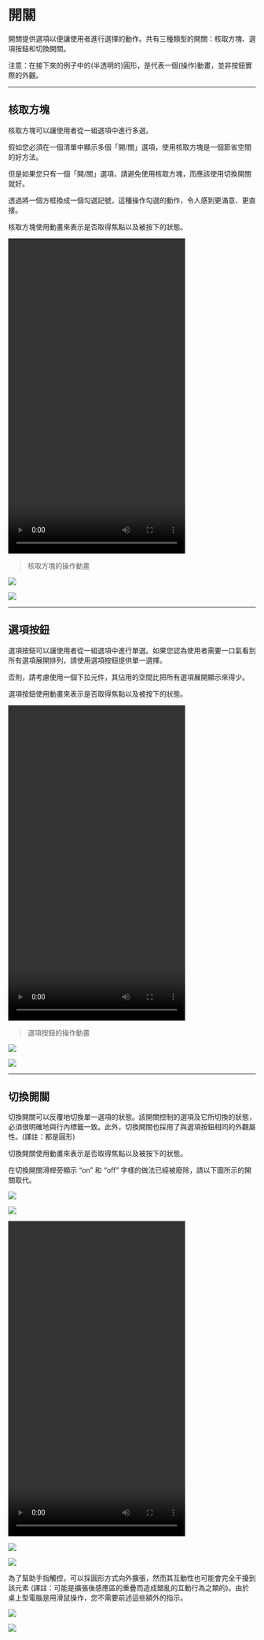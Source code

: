 # 開關

開關提供選項以便讓使用者進行選擇的動作。共有三種類型的開關：核取方塊、選項按鈕和切換開關。

注意：在接下來的例子中的(半透明的)圓形，是代表一個(操作)動畫，並非按鈕實際的外觀。

---

## 核取方塊

核取方塊可以讓使用者從一組選項中進行多選。

假如您必須在一個清單中顯示多個「開/關」選項，使用核取方塊是一個節省空間的好方法。

但是如果您只有一個「開/關」選項，請避免使用核取方塊，而應該使用切換開關就好。

透過將一個方框換成一個勾選記號，這種操作勾選的動作，令人感到更滿意、更直接。

核取方塊使用動畫來表示是否取得焦點以及被按下的狀態。

<video width="360" height="640" src="http://material-design.storage.googleapis.com/videos/components-switches-checkbox-spec_checkbox_large_xhdpi.webm" controls=""></video>

> 核取方塊的操作動畫

![](images/components/components-switches-checkbox-switches_07a_large_mdpi.png)

![](images/components/components-switches-checkbox-switches_07b_large_mdpi.png)

---

## 選項按鈕

選項按鈕可以讓使用者從一組選項中進行單選。如果您認為使用者需要一口氣看到所有選項展開排列，請使用選項按鈕提供單一選擇。

否則，請考慮使用一個下拉元件，其佔用的空間比把所有選項展開顯示來得少。

選項按鈕使用動畫來表示是否取得焦點以及被按下的狀態。

<video width="360" height="640" src="http://material-design.storage.googleapis.com/videos/components-switches-radiobutton-spec_radio_large_xhdpi.webm" controls=""></video>

> 選項按鈕的操作動畫

![](images/components/components-switches-radio_02_large_mdpi.png)

![](images/components/components-switches-radiobutton-radio_spec_12a_large_mdpi.png)

---

## 切換開關

切換開關可以反覆地切換單一選項的狀態。該開關控制的選項及它所切換的狀態，必須很明確地與行內標籤一致。此外，切換開關也採用了與選項按鈕相同的外觀屬性。(譯註：都是圓形)

切換開關使用動畫來表示是否取得焦點以及被按下的狀態。

在切換開關滑桿旁顯示 “on” 和 “off” 字樣的做法已經被廢除，請以下圖所示的開關取代。

![](images/components/components-switches-switch-switches_spec_03_large_mdpi.png)

![](images/components/components-switches-radio_switches_spec_03_dark_large_mdpi.png)

<video width="360" height="640" src="http://material-design.storage.googleapis.com/videos/components-switches-switch-switches_spec_03_large_xhdpi.webm" controls=""></video>

![](images/components/components-switches-switch-switches_spec_10a_large_mdpi.png)

![](images/components/components-switches-switch-switches_spec_10b_large_mdpi.png)

為了幫助手指觸控，可以採圓形方式向外擴張，然而其互動性也可能會完全干擾到該元素 (譯註：可能是擴張後感應區的重疊而造成錯亂的互動行為之類的)。由於桌上型電腦是用滑鼠操作，您不需要前述這些額外的指示。

![](images/components/components-switches-switch-mobile-fingertouch_large_mdpi.png)

![](images/components/components-switches-switch-desktop-fingertouch_large_mdpi.png)
